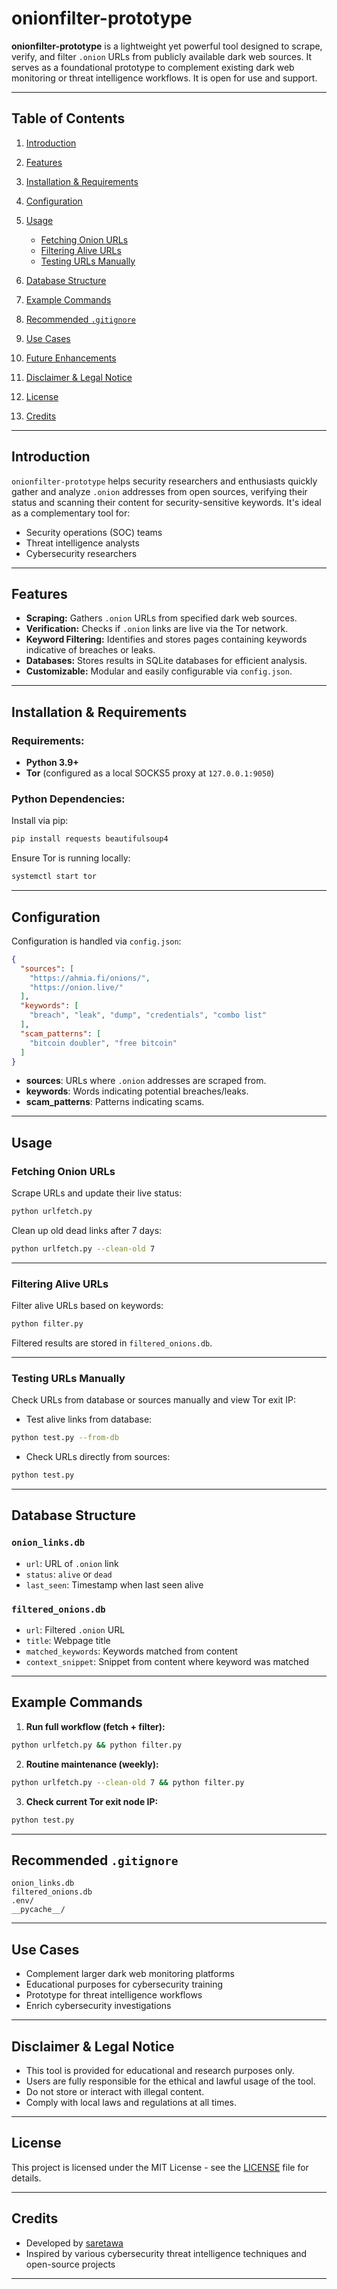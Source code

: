 # onionfilter-prototype

**onionfilter-prototype** is a lightweight yet powerful tool designed to scrape, verify, and filter `.onion` URLs from publicly available dark web sources. It serves as a foundational prototype to complement existing dark web monitoring or threat intelligence workflows. It is open for use and support.

---

## Table of Contents

1. [Introduction](#introduction)
2. [Features](#features)
3. [Installation & Requirements](#installation--requirements)
4. [Configuration](#configuration)
5. [Usage](#usage)

   * [Fetching Onion URLs](#fetching-onion-urls)
   * [Filtering Alive URLs](#filtering-alive-urls)
   * [Testing URLs Manually](#testing-urls-manually)
6. [Database Structure](#database-structure)
7. [Example Commands](#example-commands)
8. [Recommended `.gitignore`](#recommended-gitignore)
9. [Use Cases](#use-cases)
10. [Future Enhancements](#future-enhancements)
11. [Disclaimer & Legal Notice](#disclaimer--legal-notice)
12. [License](#license)
13. [Credits](#credits)

---

## Introduction

`onionfilter-prototype` helps security researchers and enthusiasts quickly gather and analyze `.onion` addresses from open sources, verifying their status and scanning their content for security-sensitive keywords. It's ideal as a complementary tool for:

* Security operations (SOC) teams
* Threat intelligence analysts
* Cybersecurity researchers

---

## Features

* **Scraping:** Gathers `.onion` URLs from specified dark web sources.
* **Verification:** Checks if `.onion` links are live via the Tor network.
* **Keyword Filtering:** Identifies and stores pages containing keywords indicative of breaches or leaks.
* **Databases:** Stores results in SQLite databases for efficient analysis.
* **Customizable:** Modular and easily configurable via `config.json`.

---

## Installation & Requirements

### Requirements:

* **Python 3.9+**
* **Tor** (configured as a local SOCKS5 proxy at `127.0.0.1:9050`)

### Python Dependencies:

Install via pip:

```bash
pip install requests beautifulsoup4
```

Ensure Tor is running locally:

```bash
systemctl start tor
```

---

## Configuration

Configuration is handled via `config.json`:

```json
{
  "sources": [
    "https://ahmia.fi/onions/",
    "https://onion.live/"
  ],
  "keywords": [
    "breach", "leak", "dump", "credentials", "combo list"
  ],
  "scam_patterns": [
    "bitcoin doubler", "free bitcoin"
  ]
}
```

* **sources**: URLs where `.onion` addresses are scraped from.
* **keywords**: Words indicating potential breaches/leaks.
* **scam\_patterns**: Patterns indicating scams.

---

## Usage

### Fetching Onion URLs

Scrape URLs and update their live status:

```bash
python urlfetch.py
```

Clean up old dead links after 7 days:

```bash
python urlfetch.py --clean-old 7
```

---

### Filtering Alive URLs

Filter alive URLs based on keywords:

```bash
python filter.py
```

Filtered results are stored in `filtered_onions.db`.

---

### Testing URLs Manually

Check URLs from database or sources manually and view Tor exit IP:

* Test alive links from database:

```bash
python test.py --from-db
```

* Check URLs directly from sources:

```bash
python test.py
```

---

## Database Structure

### `onion_links.db`

* `url`: URL of `.onion` link
* `status`: `alive` or `dead`
* `last_seen`: Timestamp when last seen alive

### `filtered_onions.db`

* `url`: Filtered `.onion` URL
* `title`: Webpage title
* `matched_keywords`: Keywords matched from content
* `context_snippet`: Snippet from content where keyword was matched

---

## Example Commands

1. **Run full workflow (fetch + filter):**

```bash
python urlfetch.py && python filter.py
```

2. **Routine maintenance (weekly):**

```bash
python urlfetch.py --clean-old 7 && python filter.py
```

3. **Check current Tor exit node IP:**

```bash
python test.py
```

---

## Recommended `.gitignore`

```gitignore
onion_links.db
filtered_onions.db
.env/
__pycache__/
```

---

## Use Cases

* Complement larger dark web monitoring platforms
* Educational purposes for cybersecurity training
* Prototype for threat intelligence workflows
* Enrich cybersecurity investigations

---

## Disclaimer & Legal Notice

* This tool is provided for educational and research purposes only.
* Users are fully responsible for the ethical and lawful usage of the tool.
* Do not store or interact with illegal content.
* Comply with local laws and regulations at all times.

---

## License

This project is licensed under the MIT License - see the [LICENSE](LICENSE) file for details.

---

## Credits

* Developed by [saretawa](https://github.com/saretawa)
* Inspired by various cybersecurity threat intelligence techniques and open-source projects

---
